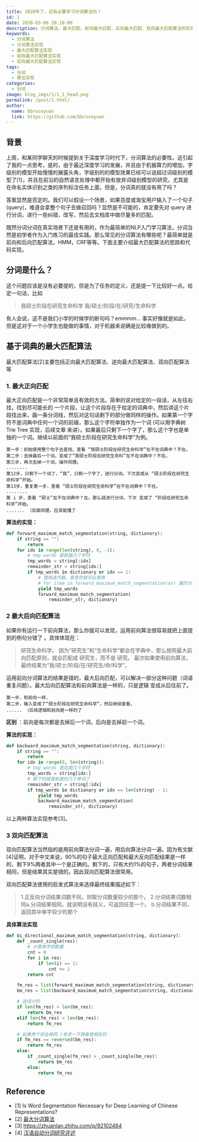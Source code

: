 ```yaml
---
title: 2020年了，还有必要学习分词算法吗？
id: 1
date: 2020-03-06 20:10:00
description: 分词算法，最大匹配，前向最大匹配，后向最大匹配，双向最大匹配算法的实现。
keywords: 
  - 分词算法
  - 分词算法实现
  - 最大匹配算法实现
  - 前向最大匹配算法实现
  - 后向最大匹配算法实现
tags: 
  - 分词
  - 算法实现
categories: 
  - 分词
image: blog_imgs/1/1_1_head.png
permalink: /post/1.html/
author: 
  name: bbruceyuan
  link: https://github.com/bbruceyuan
---
```


## 背景

上周，和某同学聊天的时候提到关于深度学习时代下，分词算法的必要性。这引起了我的一点思考，是的，由于最近深度学习的发展，并且由于机器算力的增加，字级别的模型开始慢慢的展露头角，字级别的的模型效果已经可以说超过词级别的模型了[1]，并且在前沿的自然语言处理中都开始有放弃词级别模型的研究，尤其是在命名实体识别之类的序列标注任务上面，但是，分词真的就没有用了吗？

答案显然是否定的。我们可以假设一个场景，如果百度或淘宝用户输入了一个句子(query)，难道会拿整个句子去做召回吗？显然是不可能的，肯定要先对 query 进行分词，进行一些纠错，改写，然后去文档库中做尽量多的匹配。

既然分词分词在真实场景下还是有用的，作为最简单的NLP入门学习算法，分词当然是初学者作为入门练习的最佳实践。那么常见的分词算法有哪些呢？最简单就是前向和后向匹配算法，HMM，CRF等等。下面主要介绍最大匹配算法的思路和代码实现。

## 分词是什么？

这个问题应该是没有必要提的，但是为了任务的定义，还是提一下比较好一点。给定一句话，比如

> 我硕士阶段在研究生命科学
> 我/硕士/阶段/在/研究/生命科学



有人会说，这不是我们小学的时候学的断句吗？emmmm... 事实好像就是如此，但是这对于一个小学生也能做的事情，对于机器来说确是比较难做到的。

## 基于词典的最大匹配算法 

最大匹配算法[2]主要包括正向最大匹配算法、逆向最大匹配算法、双向匹配算法等

### 1. 最大正向匹配

最大正向匹配是一个非常简单且有效的方法。简单的说对给定的一段话，从左往右找，找到尽可能长的 一个片段，让这个片段存在于给定的词典中，然后讲这个片段找出来，画一条分词线，然后对这句话剩下的部分做同样的操作。如果第一个字符不是词典中任何一个词的前缀，那么这个字符单独作为一个词 (可以用字典树Trie Tree 实现，后续文章 来讲）。如果最后只剩下一个字了，那么这个字也是单独的一个词。继续以前面的“我硕士阶段在研究生命科学”为例。

```
第一步：初始使用整个句子去查找，查看 “我硕士阶段在研究生命科学”在不在词典中？不在。
第二步：去掉最后一个词，变成了“我硕士阶段在研究生命科”在不在词典中？不在。
第三步，再次去掉一个词，操作同理。
........
第12步，只剩下一个词了，“我”，只剩一个字了，进行分词。下次变成从 “硕士阶段在研究生命科学”开始。
第13步，重复第一步，查看 “硕士阶段在研究生命科学”在不在词典中？不在。
........
第 i 步，查看 “硕士”在不在词典中？在。那么就进行分词，下次 变成了 “阶段在研究生命科学”开始。
....... （后面同理，应该能懂了
```

**算法的实现：**

```python
def forward_maximum_match_segmentation(string, dictionary):
    if string == "":
        return
    for idx in range(len(string), 0, -1):
        # tmp words 是前面几个字符
        tmp_words = string[:idx]
        remainder_str = string[idx:]
        if tmp_words in dictionary or idx == 1:
            # 使用迭代器，意思你就可以使用
            # for item in forward_maximum_match_segmentation(xx) 遍历分词结果
            yield tmp_words
            forward_maximum_match_segmentation(
                remainder_str, dictionary)
```

### 2 最大后向匹配算法

如果你有运行一下前向算法，那么你就可以发现，运用前向算法很容易就把上面提到的例句分错了 。具体体现在：

> 研究生命科学。
> 因为“研究生”和“生命科学”都会在字典中，那么按照最大前向匹配原则，就会匹配成 研究生，而不是 研究。
> 最次如果使用前向算法，最终结果为“我/硕士/阶段/在/研究生/命/科学”。



运用前向分词算法的结果是错的，最大后向匹配，可以解决一部分这种问题（词语重复问题）。最大后向匹配算法和前向算法是一样的，只是逻辑 变成从后往前了。
```
第一步，和前向一样，
第二步，输入变成了“硕士阶段在研究生命科学”，然后继续查看，
...... （后续逻辑和前向是一样的了
```

**区别** ：前向是每次都是去掉后一个词，后向是去掉前一个词。



**算法的实现：** 

```python
def backward_maximum_match_segmentation(string, dictionary):
    if string == "":
        return
    for idx in range(0, len(string)):
        # tmp words 是后面几个字符
        tmp_words = string[idx:]
        # 剩下的就是前面的几个单词了
        remainder_str = string[:idx]
        if tmp_words in dictionary or idx == len(string) - 1:
            yield tmp_words
            backward_maximum_match_segmentation(
                remainder_str, dictionary)
```

以上两种算法实现参考[3]。

### 3 双向匹配算法

双向匹配算法当然指的是用前向算法分词一遍，用后向算法分词一遍。因为有文献[4]证明，对于中文来说，90%的句子最大正向匹配和最大反向匹配结果是一样的，剩下9%两者其中一个是正确的。剩下的，只有大约1%的句子，两者分词结果相同，但是结果其实是错的。因此双向匹配算法很常用。

双向匹配算法使用的启发式算法来选择最终结果描述如下：

> 1.正反向分词结果词数不同，则取分词数量较少的那个。
> 2.分词结果词数相同
> ​	a.分词结果相同，就说明没有歧义，可返回任意一个。
> ​	b.分词结果不同，返回其中单字较少的那个

**具体算法实现**

```python
def bi_directional_maximum_match_segmentation(string, dictionary):
    def _count_single(res):
        # 计算单字的数量
        cnt = 0
        for i in res:
            if len(i) == 1:
                cnt += 1
        return cnt

    fm_res = list(forward_maximum_match_segmentation(string, dictionary))
    bm_res = list(backward_maximum_match_segmentation(string, dictionary))

    # 选词少的
    if len(fm_res) > len(bm_res):
        return bm_res
    elif len(fm_res) < len(bm_res):
        return fm_res

    # 如果两个完全相同 (考虑一下两者是相反的
    if fm_res == reversed(bm_res):
        return fm_res
    else:
        if _count_single(fm_res) > _count_single(bm_res):
            return bm_res
        else:
            return fm_res
```

## Reference

- [1] Is Word Segmentation Necessary for Deep Learning of Chinese Representations?
- [2] [最大分词算法](https://baike.baidu.com/item/%E6%9C%80%E5%A4%A7%E5%8C%B9%E9%85%8D%E7%AE%97%E6%B3%95)
- [3] https://zhuanlan.zhihu.com/p/92102484
- [4] [汉语自动分词研究评述](http://59.108.48.5/course/mining/12-13spring/%E5%8F%82%E8%80%83%E6%96%87%E7%8C%AE/02-01%E6%B1%89%E8%AF%AD%E8%87%AA%E5%8A%A8%E5%88%86%E8%AF%8D%E7%A0%94%E7%A9%B6%E8%AF%84%E8%BF%B0.pdf)